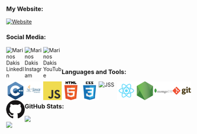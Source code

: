 ### My Website:
[![Website](https://img.shields.io/website?label=MarinosDakis.com&style=for-the-badge&url=https%3A%2F%2FMarinosDakis.com)][website]

### Social Media:
[<img align="left" alt="Marinos Dakis LinkedIn" width="50px" src="https://brandeps.com/icon-download/L/Linkedin-icon-vector-13.svg" />][linkedin]
[<img align="left" alt="Marinos Dakis Instagram" width="50px" src="https://brandeps.com/logo-download/I/Instagram-Icon-logo-vector-01.svg" />][instagram]
[<img align="left" alt="Marinos Dakis YouTube" width="50px" src="https://brandeps.com/icon-download/Y/Youtube-icon-vector-15.svg" />][youtube]

<br />
<br />

### Languages and Tools:
<img align="left" alt="C++" width="50px" src="https://raw.githubusercontent.com/github/explore/180320cffc25f4ed1bbdfd33d4db3a66eeeeb358/topics/cpp/cpp.png" />
<img align="left" alt="Java" width="50px" src="https://raw.githubusercontent.com/github/explore/80688e429a7d4ef2fca1e82350fe8e3517d3494d/topics/java/java.png" />
<img align="left" alt="JavaScript" width="50px" src="https://raw.githubusercontent.com/github/explore/80688e429a7d4ef2fca1e82350fe8e3517d3494d/topics/javascript/javascript.png"/>
<img align="left" alt="HTML5" width="50px" src="https://raw.githubusercontent.com/github/explore/80688e429a7d4ef2fca1e82350fe8e3517d3494d/topics/html/html.png" />
<img align="left" alt="CSS3" width="50px" src="https://raw.githubusercontent.com/github/explore/80688e429a7d4ef2fca1e82350fe8e3517d3494d/topics/css/css.png" />
<img align="left" alt="JSS" width="50px" src="https://brandeps.com/icon-download/J/Jss-icon-vector-01.svg" />
<img align="left" alt="React" width="50px" src="https://raw.githubusercontent.com/github/explore/80688e429a7d4ef2fca1e82350fe8e3517d3494d/topics/react/react.png" />
<img align="left" alt="Node.js" width="50px" src="https://raw.githubusercontent.com/github/explore/80688e429a7d4ef2fca1e82350fe8e3517d3494d/topics/nodejs/nodejs.png" />
<img align="left" alt="MongoDB" width="50px" src="https://raw.githubusercontent.com/github/explore/80688e429a7d4ef2fca1e82350fe8e3517d3494d/topics/mongodb/mongodb.png" />
<img align="left" alt="Git" width="50px" src="https://raw.githubusercontent.com/github/explore/80688e429a7d4ef2fca1e82350fe8e3517d3494d/topics/git/git.png" />
<img align="left" alt="GitHub" width="50px" src="https://raw.githubusercontent.com/github/explore/78df643247d429f6cc873026c0622819ad797942/topics/github/github.png" />

<br />
<br />

### GitHub Stats:

<img align="left" width="47%" src="https://github-readme-stats.vercel.app/api?username=MarinosDakis&&show_icons=true&icon_color=000&text_color=000&bg_color=fff">
<img align="left" width="47%" src="https://github-readme-stats.vercel.app/api/top-langs/?username=MarinosDakis&layout=compact">

[website]: https://marinosdakis.com/
[youtube]: https://www.youtube.com/clue64
[instagram]: https://www.instagram.com/marinos_dakis/
[linkedin]: https://www.linkedin.com/in/marinos-dakis/
